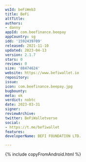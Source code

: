 ```yaml
---
wsId: beFiWeb3
title: BeFi
altTitle: 
authors:
- danny
appId: com.beefinance.beepay
appCountry: sg
idd: '1592439709'
released: 2021-11-10
updated: 2023-04-13
version: 2.1.7
stars: 0
reviews: 0
size: '88474624'
website: https://www.befiwallet.io
repository: 
issue: 
icon: com.beefinance.beepay.jpg
bugbounty: 
meta: ok
verdict: nobtc
date: 2023-03-31
signer: 
reviewArchive: 
twitter: BeFiWalletverse
social:
- https://t.me/befiwallet
features: 
developerName: BEFI FOUNDATION LTD.

---
```


{% include copyFromAndroid.html %}